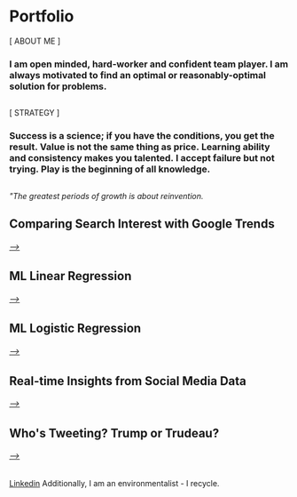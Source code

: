 # Portfolio
[ ABOUT ME ] 
### I am open minded, hard-worker and confident team player. I am always motivated to find an optimal or reasonably-optimal solution for problems.
##
[ STRATEGY ]
### Success is a science; if you have the conditions, you get the result. Value is not the same thing as price. Learning ability and consistency makes you talented. I accept failure but not trying. Play is the beginning of all knowledge.
##
<em> "The greatest periods of growth is about reinvention. </em>
##
## Comparing Search Interest with Google Trends
###### [-->](https://github.com/erkanmalcokcom/Portfolio/tree/master/Comparing%20Search%20Interest%20with%20Google%20Trends)

## ML Linear Regression
###### [-->](https://github.com/erkanmalcokcom/Portfolio/tree/master/ML%20Linear%20Regression)
## 
## ML Logistic Regression
###### [-->](https://github.com/erkanmalcokcom/Portfolio/tree/master/ML%20Logistic%20Regression)
## 
## Real-time Insights from Social Media Data
###### [-->](https://github.com/erkanmalcokcom/Portfolio/tree/master/Real-time%20Insights%20from%20Social%20Media%20Data)
## 
## Who's Tweeting? Trump or Trudeau?
###### [-->](https://github.com/erkanmalcokcom/Portfolio/tree/master/Who's%20Tweeting%3F%20Trump%20or%20Trudeau%3F)
##

##
[Linkedin](https://www.linkedin.com/in/erkanmalcok/)
Additionally, I am an environmentalist - I recycle.
